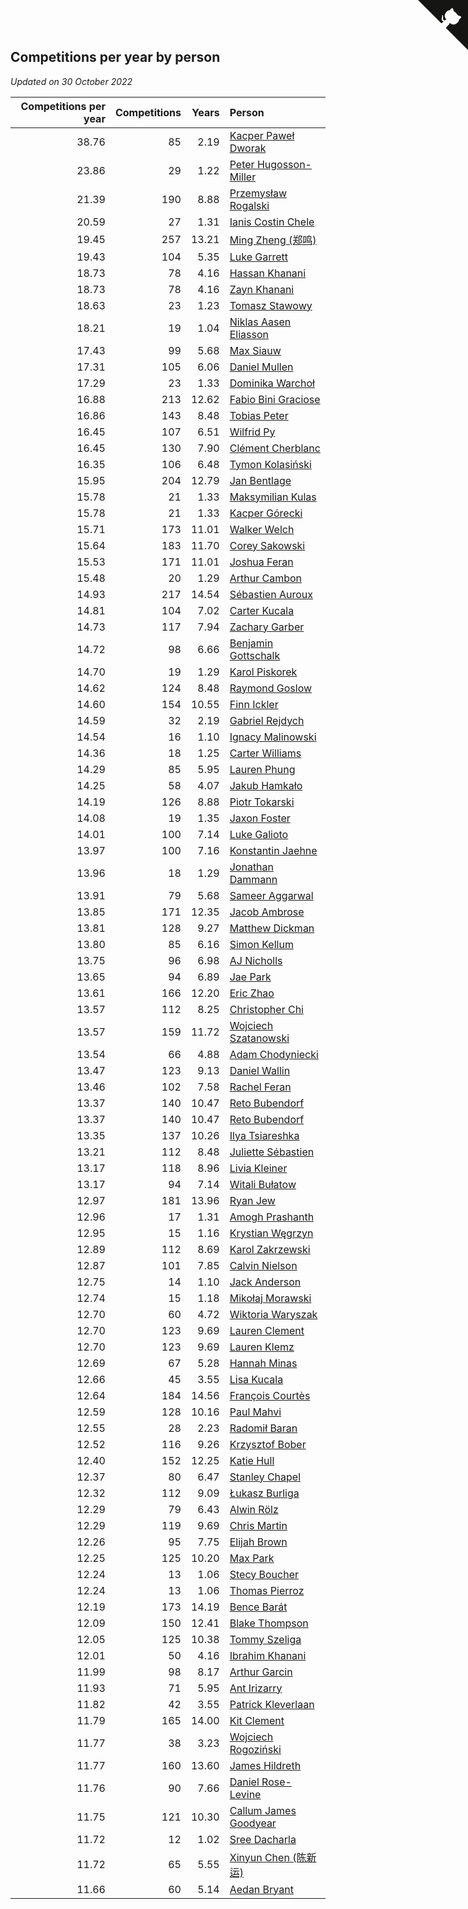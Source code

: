 ## Competitions per year by person

*Updated on 30 October 2022*

| Competitions per year | Competitions | Years | Person |
| ---: | ---: | ---: | :--- |
| 38.76 | 85 | 2.19 | [Kacper Paweł Dworak](https://www.worldcubeassociation.org/persons/2020DWOR01) |
| 23.86 | 29 | 1.22 | [Peter Hugosson-Miller](https://www.worldcubeassociation.org/persons/2021HUGO01) |
| 21.39 | 190 | 8.88 | [Przemysław Rogalski](https://www.worldcubeassociation.org/persons/2013ROGA02) |
| 20.59 | 27 | 1.31 | [Ianis Costin Chele](https://www.worldcubeassociation.org/persons/2021CHEL01) |
| 19.45 | 257 | 13.21 | [Ming Zheng (郑鸣)](https://www.worldcubeassociation.org/persons/2009ZHEN11) |
| 19.43 | 104 | 5.35 | [Luke Garrett](https://www.worldcubeassociation.org/persons/2017GARR05) |
| 18.73 | 78 | 4.16 | [Hassan Khanani](https://www.worldcubeassociation.org/persons/2018KHAN26) |
| 18.73 | 78 | 4.16 | [Zayn Khanani](https://www.worldcubeassociation.org/persons/2018KHAN28) |
| 18.63 | 23 | 1.23 | [Tomasz Stawowy](https://www.worldcubeassociation.org/persons/2021STAW01) |
| 18.21 | 19 | 1.04 | [Niklas Aasen Eliasson](https://www.worldcubeassociation.org/persons/2021ELIA01) |
| 17.43 | 99 | 5.68 | [Max Siauw](https://www.worldcubeassociation.org/persons/2017SIAU02) |
| 17.31 | 105 | 6.06 | [Daniel Mullen](https://www.worldcubeassociation.org/persons/2016MULL04) |
| 17.29 | 23 | 1.33 | [Dominika Warchoł](https://www.worldcubeassociation.org/persons/2021WARC01) |
| 16.88 | 213 | 12.62 | [Fabio Bini Graciose](https://www.worldcubeassociation.org/persons/2010GRAC02) |
| 16.86 | 143 | 8.48 | [Tobias Peter](https://www.worldcubeassociation.org/persons/2014PETE03) |
| 16.45 | 107 | 6.51 | [Wilfrid Py](https://www.worldcubeassociation.org/persons/2016PYWI01) |
| 16.45 | 130 | 7.90 | [Clément Cherblanc](https://www.worldcubeassociation.org/persons/2014CHER05) |
| 16.35 | 106 | 6.48 | [Tymon Kolasiński](https://www.worldcubeassociation.org/persons/2016KOLA02) |
| 15.95 | 204 | 12.79 | [Jan Bentlage](https://www.worldcubeassociation.org/persons/2010BENT01) |
| 15.78 | 21 | 1.33 | [Maksymilian Kulas](https://www.worldcubeassociation.org/persons/2021KULA02) |
| 15.78 | 21 | 1.33 | [Kacper Górecki](https://www.worldcubeassociation.org/persons/2021GORE01) |
| 15.71 | 173 | 11.01 | [Walker Welch](https://www.worldcubeassociation.org/persons/2011WELC01) |
| 15.64 | 183 | 11.70 | [Corey Sakowski](https://www.worldcubeassociation.org/persons/2011SAKO01) |
| 15.53 | 171 | 11.01 | [Joshua Feran](https://www.worldcubeassociation.org/persons/2011FERA01) |
| 15.48 | 20 | 1.29 | [Arthur Cambon](https://www.worldcubeassociation.org/persons/2021CAMB01) |
| 14.93 | 217 | 14.54 | [Sébastien Auroux](https://www.worldcubeassociation.org/persons/2008AURO01) |
| 14.81 | 104 | 7.02 | [Carter Kucala](https://www.worldcubeassociation.org/persons/2015KUCA01) |
| 14.73 | 117 | 7.94 | [Zachary Garber](https://www.worldcubeassociation.org/persons/2014GARB01) |
| 14.72 | 98 | 6.66 | [Benjamin Gottschalk](https://www.worldcubeassociation.org/persons/2016GOTT01) |
| 14.70 | 19 | 1.29 | [Karol Piskorek](https://www.worldcubeassociation.org/persons/2021PISK01) |
| 14.62 | 124 | 8.48 | [Raymond Goslow](https://www.worldcubeassociation.org/persons/2014GOSL01) |
| 14.60 | 154 | 10.55 | [Finn Ickler](https://www.worldcubeassociation.org/persons/2012ICKL01) |
| 14.59 | 32 | 2.19 | [Gabriel Rejdych](https://www.worldcubeassociation.org/persons/2020REJD01) |
| 14.54 | 16 | 1.10 | [Ignacy Malinowski](https://www.worldcubeassociation.org/persons/2021MALI02) |
| 14.36 | 18 | 1.25 | [Carter Williams](https://www.worldcubeassociation.org/persons/2021WILL06) |
| 14.29 | 85 | 5.95 | [Lauren Phung](https://www.worldcubeassociation.org/persons/2016PHUN02) |
| 14.25 | 58 | 4.07 | [Jakub Hamkało](https://www.worldcubeassociation.org/persons/2018HAMK01) |
| 14.19 | 126 | 8.88 | [Piotr Tokarski](https://www.worldcubeassociation.org/persons/2013TOKA01) |
| 14.08 | 19 | 1.35 | [Jaxon Foster](https://www.worldcubeassociation.org/persons/2021FOST01) |
| 14.01 | 100 | 7.14 | [Luke Galioto](https://www.worldcubeassociation.org/persons/2015GALI02) |
| 13.97 | 100 | 7.16 | [Konstantin Jaehne](https://www.worldcubeassociation.org/persons/2015JAEH01) |
| 13.96 | 18 | 1.29 | [Jonathan Dammann](https://www.worldcubeassociation.org/persons/2021DAMM01) |
| 13.91 | 79 | 5.68 | [Sameer Aggarwal](https://www.worldcubeassociation.org/persons/2017AGGA01) |
| 13.85 | 171 | 12.35 | [Jacob Ambrose](https://www.worldcubeassociation.org/persons/2010AMBR01) |
| 13.81 | 128 | 9.27 | [Matthew Dickman](https://www.worldcubeassociation.org/persons/2013DICK01) |
| 13.80 | 85 | 6.16 | [Simon Kellum](https://www.worldcubeassociation.org/persons/2016KELL12) |
| 13.75 | 96 | 6.98 | [AJ Nicholls](https://www.worldcubeassociation.org/persons/2015NICH04) |
| 13.65 | 94 | 6.89 | [Jae Park](https://www.worldcubeassociation.org/persons/2015PARK24) |
| 13.61 | 166 | 12.20 | [Eric Zhao](https://www.worldcubeassociation.org/persons/2010ZHAO19) |
| 13.57 | 112 | 8.25 | [Christopher Chi](https://www.worldcubeassociation.org/persons/2014CHIC01) |
| 13.57 | 159 | 11.72 | [Wojciech Szatanowski](https://www.worldcubeassociation.org/persons/2011SZAT01) |
| 13.54 | 66 | 4.88 | [Adam Chodyniecki](https://www.worldcubeassociation.org/persons/2017CHOD02) |
| 13.47 | 123 | 9.13 | [Daniel Wallin](https://www.worldcubeassociation.org/persons/2013WALL03) |
| 13.46 | 102 | 7.58 | [Rachel Feran](https://www.worldcubeassociation.org/persons/2015FERA01) |
| 13.37 | 140 | 10.47 | [Reto Bubendorf](https://www.worldcubeassociation.org/persons/2012BUBE01) |
| 13.37 | 140 | 10.47 | [Reto Bubendorf](https://www.worldcubeassociation.org/persons/2012BUBE01) |
| 13.35 | 137 | 10.26 | [Ilya Tsiareshka](https://www.worldcubeassociation.org/persons/2012TERE01) |
| 13.21 | 112 | 8.48 | [Juliette Sébastien](https://www.worldcubeassociation.org/persons/2014SEBA01) |
| 13.17 | 118 | 8.96 | [Livia Kleiner](https://www.worldcubeassociation.org/persons/2013KLEI03) |
| 13.17 | 94 | 7.14 | [Witali Bułatow](https://www.worldcubeassociation.org/persons/2015BUAT01) |
| 12.97 | 181 | 13.96 | [Ryan Jew](https://www.worldcubeassociation.org/persons/2008JEWR01) |
| 12.96 | 17 | 1.31 | [Amogh Prashanth](https://www.worldcubeassociation.org/persons/2021PRAS01) |
| 12.95 | 15 | 1.16 | [Krystian Węgrzyn](https://www.worldcubeassociation.org/persons/2021WEGR01) |
| 12.89 | 112 | 8.69 | [Karol Zakrzewski](https://www.worldcubeassociation.org/persons/2014ZAKR01) |
| 12.87 | 101 | 7.85 | [Calvin Nielson](https://www.worldcubeassociation.org/persons/2014NIEL03) |
| 12.75 | 14 | 1.10 | [Jack Anderson](https://www.worldcubeassociation.org/persons/2021ANDE05) |
| 12.74 | 15 | 1.18 | [Mikołaj Morawski](https://www.worldcubeassociation.org/persons/2021MORA01) |
| 12.70 | 60 | 4.72 | [Wiktoria Waryszak](https://www.worldcubeassociation.org/persons/2018WARY01) |
| 12.70 | 123 | 9.69 | [Lauren Clement](https://www.worldcubeassociation.org/persons/2013KLEM01) |
| 12.70 | 123 | 9.69 | [Lauren Klemz](https://www.worldcubeassociation.org/persons/2013KLEM01) |
| 12.69 | 67 | 5.28 | [Hannah Minas](https://www.worldcubeassociation.org/persons/2017MINA04) |
| 12.66 | 45 | 3.55 | [Lisa Kucala](https://www.worldcubeassociation.org/persons/2019KUCA01) |
| 12.64 | 184 | 14.56 | [François Courtès](https://www.worldcubeassociation.org/persons/2008COUR01) |
| 12.59 | 128 | 10.16 | [Paul Mahvi](https://www.worldcubeassociation.org/persons/2012MAHV01) |
| 12.55 | 28 | 2.23 | [Radomił Baran](https://www.worldcubeassociation.org/persons/2020BARA02) |
| 12.52 | 116 | 9.26 | [Krzysztof Bober](https://www.worldcubeassociation.org/persons/2013BOBE01) |
| 12.40 | 152 | 12.25 | [Katie Hull](https://www.worldcubeassociation.org/persons/2010HULL01) |
| 12.37 | 80 | 6.47 | [Stanley Chapel](https://www.worldcubeassociation.org/persons/2016CHAP04) |
| 12.32 | 112 | 9.09 | [Łukasz Burliga](https://www.worldcubeassociation.org/persons/2013BURL01) |
| 12.29 | 79 | 6.43 | [Alwin Rölz](https://www.worldcubeassociation.org/persons/2016ROLZ01) |
| 12.29 | 119 | 9.69 | [Chris Martin](https://www.worldcubeassociation.org/persons/2013MART03) |
| 12.26 | 95 | 7.75 | [Elijah Brown](https://www.worldcubeassociation.org/persons/2015BROW03) |
| 12.25 | 125 | 10.20 | [Max Park](https://www.worldcubeassociation.org/persons/2012PARK03) |
| 12.24 | 13 | 1.06 | [Stecy Boucher](https://www.worldcubeassociation.org/persons/2021BOUC01) |
| 12.24 | 13 | 1.06 | [Thomas Pierroz](https://www.worldcubeassociation.org/persons/2021PIER01) |
| 12.19 | 173 | 14.19 | [Bence Barát](https://www.worldcubeassociation.org/persons/2008BARA01) |
| 12.09 | 150 | 12.41 | [Blake Thompson](https://www.worldcubeassociation.org/persons/2010THOM03) |
| 12.05 | 125 | 10.38 | [Tommy Szeliga](https://www.worldcubeassociation.org/persons/2012SZEL01) |
| 12.01 | 50 | 4.16 | [Ibrahim Khanani](https://www.worldcubeassociation.org/persons/2018KHAN27) |
| 11.99 | 98 | 8.17 | [Arthur Garcin](https://www.worldcubeassociation.org/persons/2014GARC27) |
| 11.93 | 71 | 5.95 | [Ant Irizarry](https://www.worldcubeassociation.org/persons/2016IRIZ02) |
| 11.82 | 42 | 3.55 | [Patrick Kleverlaan](https://www.worldcubeassociation.org/persons/2019KLEV01) |
| 11.79 | 165 | 14.00 | [Kit Clement](https://www.worldcubeassociation.org/persons/2008CLEM01) |
| 11.77 | 38 | 3.23 | [Wojciech Rogoziński](https://www.worldcubeassociation.org/persons/2019ROGO04) |
| 11.77 | 160 | 13.60 | [James Hildreth](https://www.worldcubeassociation.org/persons/2009HILD01) |
| 11.76 | 90 | 7.66 | [Daniel Rose-Levine](https://www.worldcubeassociation.org/persons/2015ROSE01) |
| 11.75 | 121 | 10.30 | [Callum James Goodyear](https://www.worldcubeassociation.org/persons/2012GOOD02) |
| 11.72 | 12 | 1.02 | [Sree Dacharla](https://www.worldcubeassociation.org/persons/2021DACH01) |
| 11.72 | 65 | 5.55 | [Xinyun Chen (陈新运)](https://www.worldcubeassociation.org/persons/2017CHEN36) |
| 11.66 | 60 | 5.14 | [Aedan Bryant](https://www.worldcubeassociation.org/persons/2017BRYA06) |


<a href="https://github.com/jonatanklosko/wca_statistics" class="github-corner" aria-label="View source on Github"><svg width="80" height="80" viewBox="0 0 250 250" style="fill:#151513; color:#fff; position: absolute; top: 0; border: 0; right: 0;" aria-hidden="true"><path d="M0,0 L115,115 L130,115 L142,142 L250,250 L250,0 Z"></path><path d="M128.3,109.0 C113.8,99.7 119.0,89.6 119.0,89.6 C122.0,82.7 120.5,78.6 120.5,78.6 C119.2,72.0 123.4,76.3 123.4,76.3 C127.3,80.9 125.5,87.3 125.5,87.3 C122.9,97.6 130.6,101.9 134.4,103.2" fill="currentColor" style="transform-origin: 130px 106px;" class="octo-arm"></path><path d="M115.0,115.0 C114.9,115.1 118.7,116.5 119.8,115.4 L133.7,101.6 C136.9,99.2 139.9,98.4 142.2,98.6 C133.8,88.0 127.5,74.4 143.8,58.0 C148.5,53.4 154.0,51.2 159.7,51.0 C160.3,49.4 163.2,43.6 171.4,40.1 C171.4,40.1 176.1,42.5 178.8,56.2 C183.1,58.6 187.2,61.8 190.9,65.4 C194.5,69.0 197.7,73.2 200.1,77.6 C213.8,80.2 216.3,84.9 216.3,84.9 C212.7,93.1 206.9,96.0 205.4,96.6 C205.1,102.4 203.0,107.8 198.3,112.5 C181.9,128.9 168.3,122.5 157.7,114.1 C157.9,116.9 156.7,120.9 152.7,124.9 L141.0,136.5 C139.8,137.7 141.6,141.9 141.8,141.8 Z" fill="currentColor" class="octo-body"></path></svg></a><style>.github-corner:hover .octo-arm{animation:octocat-wave 560ms ease-in-out}@keyframes octocat-wave{0%,100%{transform:rotate(0)}20%,60%{transform:rotate(-25deg)}40%,80%{transform:rotate(10deg)}}@media (max-width:500px){.github-corner:hover .octo-arm{animation:none}.github-corner .octo-arm{animation:octocat-wave 560ms ease-in-out}}</style>
